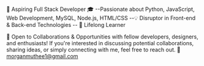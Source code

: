 🚀 Aspiring Full Stack Developer 🎓 
--Passionate about Python, JavaScript, Web Development, MySQL, Node.js, HTML/CSS
--💡 Disruptor in Front-end & Back-end Technologies 
-- 🌱 Lifelong Learner

🤝 Open to Collaborations & Opportunities with fellow developers, designers, and enthusiasts! If you're interested in discussing potential collaborations, sharing ideas, or simply connecting with me,
feel free to reach out. 
     📧 morganmuthee1@gmail.com

